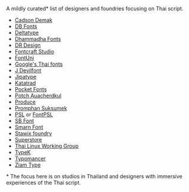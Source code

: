 A mildly curated\* list of designers and foundries focusing on Thai script. 

 - [Cadson Demak](https://fonts.cadsondemak.com/)
 - [DB Fonts](https://www.dbfont.biz/fontsample.php)
 - [Deltatype](https://deltaty.pe/fonts/)
 - [Dhammadha Fonts](https://www.dhammadha.com/fonts)
 - [DR Design](https://www.facebook.com/DRdesignfreelancer/photos)
 - [Fontcraft Studio](https://www.fontcraftstudio.com/)
 - [FontUni](https://fontuni.com/)
 - [Google's Thai fonts](https://fonts.google.com/?subset=thai&noto.script=Thai)
 - [J Devilfont](https://www.devilfont.com/home)
 - [Jipatype](https://www.jipatype.com/home)
 - [Katatrad](https://www.katatrad.com/thai-font/)
 - [Pocket Fonts](https://pocketfonts.com/)
 - [Potch Auacherdkul](https://potch.xyz/)
 - [Produce](www.producebkk.com)
 - [Promphan Suksumek](https://boom-promphans.com/)
 - [PSL](http://www.fontpsl.com/webpage/myfont/index.php) or [FontPSL](http://www.psl.mundesigns.com/)
 - [SB Font](https://www.facebook.com/sbfont/photos)
 - [Smarn Font](https://smarnfont.net/)
 - [Stawix foundry](https://stawix.com/font/)
 - [Superstore](http://www.superstorefont.com/)
 - [Thai Linux Working Group](https://linux.thai.net/projects/fonts-tlwg)
 - [TypeK](https://www.facebook.com/TypekFoundry/)
 - [Typomancer](https://typomancer.com/)
 - [Ziam Type](https://www.facebook.com/Ziamtype)

\* The focus here is on studios in Thailand and designers with immersive experiences of the Thai script.
